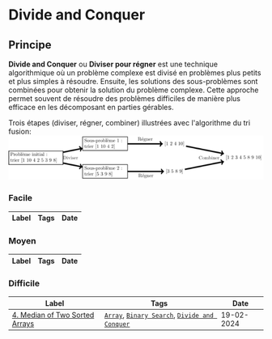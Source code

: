 # Divide and Conquer

## Principe

**Divide and Conquer** ou **Diviser pour régner** est une technique algorithmique où un problème complexe est divisé en problèmes plus petits et plus simples à résoudre. Ensuite, les solutions des sous-problèmes sont combinées pour obtenir la solution du problème complexe. Cette approche permet souvent de résoudre des problèmes difficiles de manière plus efficace en les décomposant en parties gérables.

Trois étapes (diviser, régner, combiner) illustrées avec l'algorithme du tri fusion:  
<img src="../imgs/skills/divide_and_conquer-1.png"/>

### Facile

| Label | Tags | Date |
| ----- | ---- | ---- |

### Moyen

| Label | Tags | Date |
| ----- | ---- | ---- |

### Difficile

| Label                                                                                      | Tags                                                                                                          | Date       |
| ------------------------------------------------------------------------------------------ | ------------------------------------------------------------------------------------------------------------- | ---------- |
| [4. Median of Two Sorted Arrays](../Probleme/0004.%20Median%20of%20Two%20Sorted%20Arrays/) | [`Array`](./array.md), [`Binary Search`](./binary_search.md), [`Divide and Conquer`](./divide_and_conquer.md) | 19-02-2024 |
